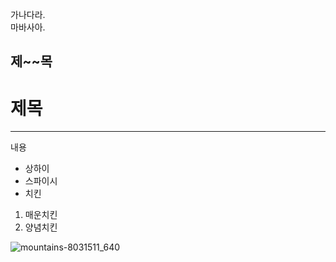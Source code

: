 가나다라.<br/>
마바사아.<br/>

## 제~~목
# 제목
---
내용
* 상하이
* 스파이시
* 치킨
1. 매운치킨
2. 양념치킨

![mountains-8031511_640](https://github.com/hpdh12/project-TDD_readme/assets/22442495/66677777-48da-45cd-a388-c5f249fe99fe)
